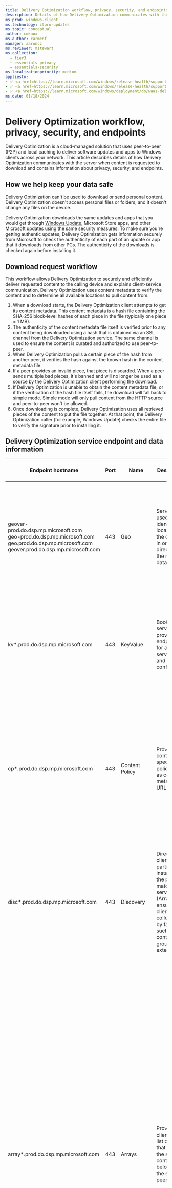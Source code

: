 ```yaml
---
title: Delivery Optimization workflow, privacy, security, and endpoints
description: Details of how Delivery Optimization communicates with the server when content is requested to download including privacy, security, and endpoints.
ms.prod: windows-client
ms.technology: itpro-updates
ms.topic: conceptual
author: cmknox
ms.author: carmenf
manager: aaroncz
ms.reviewer: mstewart
ms.collection: 
  - tier3
  - essentials-privacy
  - essentials-security
ms.localizationpriority: medium
appliesto: 
- ✅ <a href=https://learn.microsoft.com/windows/release-health/supported-versions-windows-client target=_blank>Windows 11</a>
- ✅ <a href=https://learn.microsoft.com/windows/release-health/supported-versions-windows-client target=_blank>Windows 10</a>
- ✅ <a href=https://learn.microsoft.com/windows/deployment/do/waas-delivery-optimization target=_blank>Delivery Optimization</a>	
ms.date: 01/18/2024
---
```


# Delivery Optimization workflow, privacy, security, and endpoints

Delivery Optimization is a cloud-managed solution that uses peer-to-peer (P2P) and local caching to deliver software updates and apps to Windows clients across your network. This article describes details of how Delivery Optimization communicates with the server when content is requested to download and contains information about privacy, security, and endpoints.

## How we help keep your data safe

Delivery Optimization can't be used to download or send personal content. Delivery Optimization doesn't access personal files or folders, and it doesn't change any files on the device.

Delivery Optimization downloads the same updates and apps that you would get through [Windows Update](../update/windows-update-security.md), Microsoft Store apps, and other Microsoft updates using the same security measures. To make sure you're getting authentic updates, Delivery Optimization gets information securely from Microsoft to check the authenticity of each part of an update or app that it downloads from other PCs. The authenticity of the downloads is checked again before installing it. <!--8658744-->

## Download request workflow  

This workflow allows Delivery Optimization to securely and efficiently deliver requested content to the calling device and explains client-service communication. Delivery Optimization uses content metadata to verify the content and to determine all available locations to pull content from.

1. When a download starts, the Delivery Optimization client attempts to get its content metadata. This content metadata is a hash file containing the SHA-256 block-level hashes of each piece in the file (typically one piece = 1 MB).
2. The authenticity of the content metadata file itself is verified prior to any content being downloaded using a hash that is obtained via an SSL channel from the Delivery Optimization service. The same channel is used to ensure the content is curated and authorized to use peer-to-peer.
3. When Delivery Optimization pulls a certain piece of the hash from another peer, it verifies the hash against the known hash in the content metadata file.
4. If a peer provides an invalid piece, that piece is discarded. When a peer sends multiple bad pieces, it's banned and will no longer be used as a source by the Delivery Optimization client performing the download.
5. If Delivery Optimization is unable to obtain the content metadata file, or if the verification of the hash file itself fails, the download will fall back to simple mode. Simple mode will only pull content from the HTTP source and peer-to-peer won't be allowed.
6. Once downloading is complete, Delivery Optimization uses all retrieved pieces of the content to put the file together. At that point, the Delivery Optimization caller (for example, Windows Update) checks the entire file to verify the signature prior to installing it.


## Delivery Optimization service endpoint and data information

|Endpoint hostname | Port|Name|Description|Data sent from the computer to the endpoint
|--------------------------------------------|--------|---------------|-----------------------|------------------------|
| geover-prod.do.dsp.mp.microsoft.com <br> geo-prod.do.dsp.mp.microsoft.com <br> geo.prod.do.dsp.mp.microsoft.com <br> geover.prod.do.dsp.mp.microsoft.com | 443 | Geo | Service used to identify the location of the device in order to direct it to the nearest data center. | **Profile**: The device type (for example, PC or Xbox) <br> **doClientVersion**: The version of the DoSvc client <br> **groupID**: Group the device belongs to (set with DownloadMode = '2' (Group download mode) + groupID group policy / MDM policies) |
| kv\*.prod.do.dsp.mp.microsoft.com | 443| KeyValue | Bootstrap service provides endpoints for all other services and device configs. | **countryCode**: The country or region the client is connected from <br> **doClientVersion**: The version of the DoSvc client <br> **Profile**: The device type (for example, PC or Xbox) <br> **eId**: Client grouping ID <br> **CacheHost**: Cache host ID |
| cp\*.prod.do.dsp.mp.microsoft.com <br> | 443 | Content Policy | Provides content specific policies and as content metadata URLs. | **Profile**: The device type (for example, PC or Xbox) <br> **ContentId**: The content identifier <br> **doClientVersion**: The version of the DoSvc client <br> **countryCode**: The country the client is connected from <br> **altCatalogID**: If ContentID isn't available, use the download URL instead <br> **eID**: Client grouping ID <br> **CacheHost**: Cache host ID |
| disc\*.prod.do.dsp.mp.microsoft.com | 443 | Discovery | Directs clients to a particular instance of the peer matching service (Array), ensuing that clients are collocated by factors, such as content, groupID and external IP. | **Profile**: The device type (for example, PC or Xbox) <br> **ContentID**: The content identifier <br> **doClientVersion**: The version of the DoSvc client <br> **partitionID**: Client partitioning hint <br> **altCatalogID**: If ContentID isn't available, use the download URL instead <br> **eID**: Client grouping ID |
| array\*.prod.do.dsp.mp.microsoft.com | 443 | Arrays | Provides the client with list of peers that have the same content and belong to the same peer group. | **Profile**: The device type (for example, PC or Xbox) <br> **ContentID**: The content identifier <br> **doClientVersion**: The version of the DoSvc client <br> **altCatalogID**: If ContentID isn't available, use the download URL instead <br> **PeerID**:  Identity of the device running DO client <br> **ReportedIp**: The internal / private IP Address <br> **IsBackground**: Is the download interactive or background <br> **Uploaded**: Total bytes uploaded to peers <br> **Downloaded**: Total bytes downloaded from peers <br> **DownloadedCdn**: Total bytes downloaded from CDN <br> **Left**: Bytes left to download <br> **Peers Wanted**: Total number of peers wanted <br> **Group ID**: Group the device belongs to (set via DownloadMode 2 + Group ID GP / MDM policies) <br> **Scope**: The Download mode <br> **UploadedBPS**: The upload speed in bytes per second <br> **DownloadBPS**: The download speed in Bytes per second <br> **eID**: Client grouping ID |
| dl.delivery.mp.microsoft.com <br> emdl.ws.microsoft.com <br> download.windowsupdate.com | 80 | Delivery Optimization metadata file hosting | CDN hostnames for Delivery Optimization content metadata files | Metadata download can come from different hostnames, but it's required for peer to peer. |  
